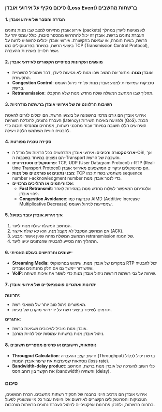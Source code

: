 ### סיכום מקיף על אירועי אובדן (Loss Event) ברשתות מחשבים

#### 1. הגדרה והסבר של אירוע אובדן
אירוע אובדן מתייחס למצב שבו מנות נתונים (packets) לא מגיעות ליעדן במהלך העברת נתונים ברשת. אובדן זה יכול להתרחש ממספר סיבות, כולל עומס יתר על הרשת, בעיות חומרה, או שגיאות בתקשורת. אירועי אובדן יכולים להשפיע לרעה על ביצועי הרשת, במיוחד בפרוטוקולים כמו TCP (Transmission Control Protocol), אשר תלויים באמינות ההעברה.

#### 2. מושגים ועקרונות בסיסיים הקשורים לאירועי אובדן
- **אובדן מנות**: מתאר את המצב שבו מנות לא מגיעות ליעדן, דבר שמוביל להשהיית התקשורת.
- **Congestion Control**: טכניקות שמיועדות למנוע אובדן מנות על ידי ניהול העומס ברשת.
- **Retransmission**: תהליך שבו המחשב המשלח שולח מחדש מנות שלא התקבלו.

#### 3. חשיבות הרלוונטיות של אירועי אובדן ברשתות מודרניות
אירועי אובדן הם גורם מרכזי בהשפעה על ביצועי הרשת. הם יכולים לגרום להאטת העברת נתונים, להגדלת השהיות (latency) ולפגיעה באיכות השירות (QoS). הבנת האירועים הללו חשובה במיוחד עבור מתכנני רשתות, מפתחים ומהנדסי תוכנה כדי להבטיח חוויית משתמש חלקה ויעילה.

#### 4. סקירה טכנית מפורטת
- **ארכיטקטורה ורכיבים**: אירועי אובדן מתרחשים בכל הרמות של מודל ה-OSI, אך הם נפוצים במיוחד בשכבות ה-Transport והשכבה של הרשת.
- **פרוטוקולים וסטנדרטים**: TCP, UDP (User Datagram Protocol) ו-RTP (Real-time Transport Protocol) הם פרוטוקולים עיקריים המושפעים מאירועי אובדן.
- **מבני נתונים או פורמטים של מנות**: TCP משתמש בשדות כמו sequence number ו-acknowledgment number כדי לנטר אובדן מנות.
- **אלגוריתמים או תהליכים מרכזיים**: 
  - **Fast Retransmit**: אלגוריתם המאפשר לשלוח מחדש מנות במהירות לאחר זיהוי אובדן.
  - **Congestion Avoidance**: טכניקות כמו AIMD (Additive Increase Multiplicative Decrease) שמסייעות לניהול העומס.

#### 5. איך אירוע אובדן עובד בפועל
1. המחשב המשלח שולח מנות ליעד.
2. אם המחשב המקבל לא מקבל מנה, הוא לא שולח אישור (ACK).
3. המחשב המשלח מזהה שאין אישור ומבצע retransmission של המנה.
4. התהליך הזה מסייע להבטיח שהנתונים יגיעו ליעד.

#### 6. יישומים ותרחישים בעולם האמיתי
- **Streaming Media**: במקרים של אובדן מנות, שימוש בפרוטוקולי RTP יכול להבטיח שהשידור יימשך גם אם חלק מהנתונים אובדים.
- **VoIP**: שיחות על גבי רשתות דורשות ניהול אובדן מנות כדי לשפר את איכות השיחה.

#### 7. יתרונות ואתגרים פוטנציאליים של אירועי אובדן
**יתרונות**:
- מאפשרים ניהול טוב יותר של משאבי רשת.
- תורמים לשיפור ביצועי רשת על ידי זיהוי מוקדם של בעיות.

**אתגרים**:
- אובדן מנות מוביל לעיכובים ושגיאות ברשת.
- ניהול אובדן מנות ברשתות עמוסות יכול להיות מורכב.

#### 8. נוסחאות, חישובים או פרטים מספריים חשובים
- **Througput Calculation**: חישוב קצב ההעברה (Throughput) ברשת יכול לכלול נוסחאות שמערבות את שיעור אובדן המנות (loss rate).
- **Bandwidth-delay product**: כלי חשוב להערכה של אובדן מנות ברשת, המחשב את הקשר בין רוחב הפס (bandwidth) והשהיה (delay).

### סיכום
אירועי אובדן הם מרכיב חיוני בהבנה של תפקוד רשתות מחשבים. הכרת המושגים, הטכניקות והפרוטוקולים הקשורים לאירועים אלו חיונית עבור כל מי שמעוניין לפעול בתחום הרשתות, ולתכנן פתרונות אפקטיביים לניהול העברת נתונים ברשתות מורכבות.